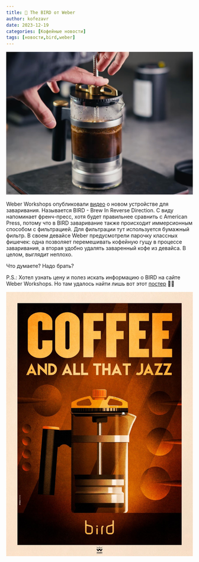 ```yaml
---
title: 📰 The BIRD от Weber
author: kofezavr
date: 2023-12-19
categories: [Кофейные новости]
tags: [новости,bird,weber]
--- 
```

![The BIRD от Weber](/assets/img/posts/23/12/bird01.jpg)

Weber Workshops опубликовали [видео](https://www.youtube.com/watch?v=NzYVPsX6G6M) о новом устройстве для заваривания. Называется BIRD - Brew In Reverse Direction. С виду напоминает френч-пресс, хотя будет правильнее сравнить с American Press, потому что в BIRD заваривание также происходит иммерсионным способом с фильтрацией. Для фильтрации тут используется бумажный фильтр. В своем девайсе Weber предусмотрели парочку классных фишечек: одна позволяет перемешивать кофейную гущу в процессе заваривания, а вторая удобно удалять заваренный кофе из девайса. В целом, выглядит неплохо. 

Что думаете? Надо брать?

P.S.: Хотел узнать цену и полез искать информацию о BIRD на сайте Weber Workshops. Но там удалось найти лишь вот этот [постер](https://weberworkshops.com/cdn/shop/collections/0d194d19-d11e-49e1-a664-2cd515161852_preview_1440x.jpg) 🤷‍♂️

![The BIRD от Weber](/assets/img/posts/23/12/bird02.jpg)

<script async src="https://telegram.org/js/telegram-widget.js?22" data-telegram-discussion="coffeesaurus/899" data-comments-limit="3" data-colorful="1"></script>